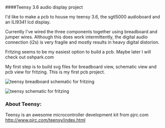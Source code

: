 ####Teensy 3.6 audio display project

I'd like to make a pcb to house my teensy 3.6, the sgtl5000 audioboard and an ILI9341 lcd display. 

Currently I've wired the three components together using breadboard and jumper wires. Although this does work intermittently, the digital audio connection (i2s) is very fragile and mostly results in heavy digital distorion. 

Fritzing seems to be my easiest option to build a pcb. Maybe later I will check out oshpark.com

My first step is to build svg files for breadboard view, schematic view and pcb view for fritzing. This is my first pcb project.

![teensy breadboard schematic for fritzing](https://github.com/newdigate/teensy-3.6/blob/master/fritzing/teensy3-6.png?raw=true "teensy 3.6 breadboard schematic for fritzing")

![teensy schematic for fritzing](https://github.com/newdigate/teensy-3.6/blob/master/fritzing/Teensy3_6_schematic.png?raw=true "teensy 3.6 schematic for fritzing")

### About Teensy:
Teensy is an awesome microcontroller development kit from pjrc.com http://www.pjrc.com/teensy/index.html
